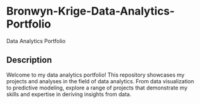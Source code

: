 # Bronwyn-Krige-Data-Analytics-Portfolio
Data Analytics Portfolio


## Description

Welcome to my data analytics portfolio! This repository showcases my projects and analyses in the field of data analytics. From data visualization to predictive modeling, explore a range of projects that demonstrate my skills and expertise in deriving insights from data.
